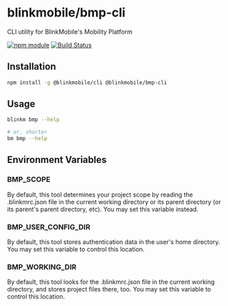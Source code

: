 # blinkmobile/bmp-cli

CLI utility for BlinkMobile's Mobility Platform

[![npm module](https://img.shields.io/npm/v/@blinkmobile/bmp-cli.svg)](https://www.npmjs.com/package/@blinkmobile/bmp-cli)
[![Build Status](https://travis-ci.org/blinkmobile/bmp-cli.svg?branch=master)](https://travis-ci.org/blinkmobile/bmp-cli)


## Installation

```sh
npm install -g @blinkmobile/cli @blinkmobile/bmp-cli
```


## Usage

```sh
blinkm bmp --help

# or, shorter
bm bmp --help
```


## Environment Variables


### BMP_SCOPE

By default, this tool determines your project scope by reading the .blinkmrc.json file in the current working directory or its parent directory (or its parent's parent directory, etc).
You may set this variable instead.


### BMP_USER_CONFIG_DIR

By default, this tool stores authentication data in the user's home directory.
You may set this variable to control this location.


### BMP_WORKING_DIR

By default, this tool looks for the .blinkmrc.json file in the current working directory, and stores project files there, too.
You may set this variable to control this location.
